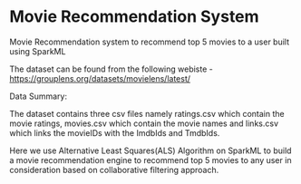 # Movie Recommendation System

Movie Recommendation system to recommend top 5 movies to a user built using SparkML

The dataset can be found from the following webiste - https://grouplens.org/datasets/movielens/latest/

Data Summary:

The dataset contains three csv files namely ratings.csv which contain the movie ratings, movies.csv which contain the movie names and links.csv which links the movieIDs with the ImdbIds and TmdbIds.

Here we use Alternative Least Squares(ALS) Algorithm on SparkML to build a movie recommendation engine to recommend top 5 movies to any user in consideration based on collaborative filtering approach. 